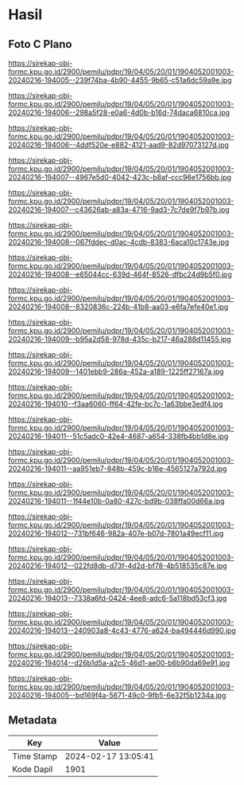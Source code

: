 # Hasil

## Foto C Plano

https://sirekap-obj-formc.kpu.go.id/2900/pemilu/pdpr/19/04/05/20/01/1904052001003-20240216-194005--239f74ba-4b90-4455-9b65-c51a6dc59a9e.jpg

https://sirekap-obj-formc.kpu.go.id/2900/pemilu/pdpr/19/04/05/20/01/1904052001003-20240216-194006--298a5f28-e0a6-4d0b-b16d-74daca6810ca.jpg

https://sirekap-obj-formc.kpu.go.id/2900/pemilu/pdpr/19/04/05/20/01/1904052001003-20240216-194006--4ddf520e-e882-4121-aad9-82d97073127d.jpg

https://sirekap-obj-formc.kpu.go.id/2900/pemilu/pdpr/19/04/05/20/01/1904052001003-20240216-194007--4967e5d0-4042-423c-b8af-ccc96e1756bb.jpg

https://sirekap-obj-formc.kpu.go.id/2900/pemilu/pdpr/19/04/05/20/01/1904052001003-20240216-194007--c43626ab-a83a-4716-9ad3-7c7de9f7b97b.jpg

https://sirekap-obj-formc.kpu.go.id/2900/pemilu/pdpr/19/04/05/20/01/1904052001003-20240216-194008--067fddec-d0ac-4cdb-8383-6aca10c1743e.jpg

https://sirekap-obj-formc.kpu.go.id/2900/pemilu/pdpr/19/04/05/20/01/1904052001003-20240216-194008--e65044cc-639d-464f-8526-dfbc24d9b5f0.jpg

https://sirekap-obj-formc.kpu.go.id/2900/pemilu/pdpr/19/04/05/20/01/1904052001003-20240216-194008--8320836c-224b-41b8-aa03-e6fa7efe40e1.jpg

https://sirekap-obj-formc.kpu.go.id/2900/pemilu/pdpr/19/04/05/20/01/1904052001003-20240216-194009--b95a2d58-978d-435c-b217-46a288d11455.jpg

https://sirekap-obj-formc.kpu.go.id/2900/pemilu/pdpr/19/04/05/20/01/1904052001003-20240216-194009--1401ebb9-286a-452a-a189-1225ff27167a.jpg

https://sirekap-obj-formc.kpu.go.id/2900/pemilu/pdpr/19/04/05/20/01/1904052001003-20240216-194010--f3aa6060-ff64-42fe-bc7c-1a63bbe3edf4.jpg

https://sirekap-obj-formc.kpu.go.id/2900/pemilu/pdpr/19/04/05/20/01/1904052001003-20240216-194011--51c5adc0-42e4-4687-a654-338fb4bb1d8e.jpg

https://sirekap-obj-formc.kpu.go.id/2900/pemilu/pdpr/19/04/05/20/01/1904052001003-20240216-194011--aa951eb7-848b-459c-b16e-4565127a792d.jpg

https://sirekap-obj-formc.kpu.go.id/2900/pemilu/pdpr/19/04/05/20/01/1904052001003-20240216-194011--1f44e10b-0a80-427c-bd9b-038ffa00d66a.jpg

https://sirekap-obj-formc.kpu.go.id/2900/pemilu/pdpr/19/04/05/20/01/1904052001003-20240216-194012--731bf646-982a-407e-b07d-7801a49ecf11.jpg

https://sirekap-obj-formc.kpu.go.id/2900/pemilu/pdpr/19/04/05/20/01/1904052001003-20240216-194012--022fd8db-d73f-4d2d-bf78-4b518535c87e.jpg

https://sirekap-obj-formc.kpu.go.id/2900/pemilu/pdpr/19/04/05/20/01/1904052001003-20240216-194013--7338a6fd-0424-4ee8-adc6-5a118bd53cf3.jpg

https://sirekap-obj-formc.kpu.go.id/2900/pemilu/pdpr/19/04/05/20/01/1904052001003-20240216-194013--240903a8-4c43-4776-a624-ba494446d990.jpg

https://sirekap-obj-formc.kpu.go.id/2900/pemilu/pdpr/19/04/05/20/01/1904052001003-20240216-194014--d26b1d5a-a2c5-46d1-ae00-b6b90da69e91.jpg

https://sirekap-obj-formc.kpu.go.id/2900/pemilu/pdpr/19/04/05/20/01/1904052001003-20240216-194005--bd169f4a-5671-49c0-9fb5-6e32f5b1234a.jpg


## Metadata

| Key        | Value               |
| ---------- | ------------------- |
| Time Stamp | 2024-02-17 13:05:41 |
| Kode Dapil | 1901                |



